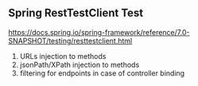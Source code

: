 ## Spring RestTestClient Test

https://docs.spring.io/spring-framework/reference/7.0-SNAPSHOT/testing/resttestclient.html

1. URLs injection to methods 
2. jsonPath/XPath injection to methods
3. filtering for endpoints in case of controller binding
